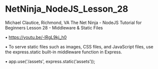 # NetNinja_NodeJS_Lesson_28
Michael Clautice, Richmond, VA
The Net Ninja - NodeJS Tutorial for Beginners
Lesson 28 - Middleware & Static Files

• https://youtu.be/-lRgL9kj_h0

• To serve static files such as images, CSS files, and JavaScript files, use the express.static built-in middleware function in Express.

• app.use('/assets', express.static(‘assets’));